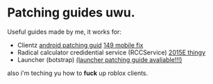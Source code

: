 # Patching guides uwu.
Useful guides made by me, it works for:
- Clientz [android patching guid](https://github.com/TheGuyWhoIsIdiot/meditation-s-Patching-guides/blob/main/android%20patch.md) [149 mobile fix](https://github.com/TheGuyWhoIsIdiot/meditation-s-Patching-guides/blob/main/149%20mobile%20guide%20omg.md) 
- Radical calculator credidential service (RCCService) [2015E thingy](https://github.com/TheGuyWhoIsIdiot/meditation-s-Patching-guides/blob/main/2015E%20patching%20guide%20(RCC).md)
- Launcher (botstrap)  [(launcher patching guide avaliable!!!)](https://github.com/TheGuyWhoIsIdiot/meditation-s-Patching-guides/blob/main/launchar%20patching%20guid.md)

also i'm teching yu how to **fuck** up roblox clients.
